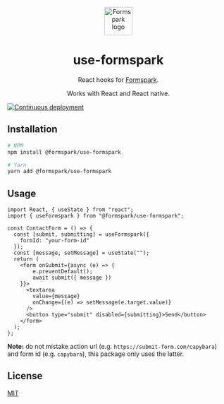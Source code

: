 <p align="center">
    <a href="https://formspark.io">
        <img width="64" src="https://cdn.formspark.io/images/formspark/logos/formspark.svg" alt="Formspark logo">
    </a>
</p>

<h1 align="center">use-formspark</h1>

<p align="center">
    React hooks for <a href="https://formspark.io">Formspark</a>.
</p>

<p align="center">
    Works with React and React native.
</p>

[![Continuous deployment](https://github.com/formspark/use-formspark/workflows/Continuous%20deployment/badge.svg)](https://github.com/formspark/use-formspark/actions?query=workflow%3A%22Continuous+deployment%22)

## Installation

```bash
# NPM
npm install @formspark/use-formspark

# Yarn 
yarn add @formspark/use-formspark
```

## Usage

```tsx
import React, { useState } from "react";
import { useFormspark } from "@formspark/use-formspark";

const ContactForm = () => {
  const [submit, submitting] = useFormspark({
    formId: "your-form-id"
  });
  const [message, setMessage] = useState("");
  return (
    <form onSubmit={async (e) => {
        e.preventDefault();
        await submit({ message })
    }}>
      <textarea
        value={message}
        onChange={(e) => setMessage(e.target.value)}
      />
      <button type="submit" disabled={submitting}>Send</button>
    </form>
  );
};
```

**Note:** do not mistake action url (e.g. `https://submit-form.com/capybara`) and form id (e.g. `capybara`), this package only uses the latter.

## License

[MIT](https://opensource.org/licenses/MIT)